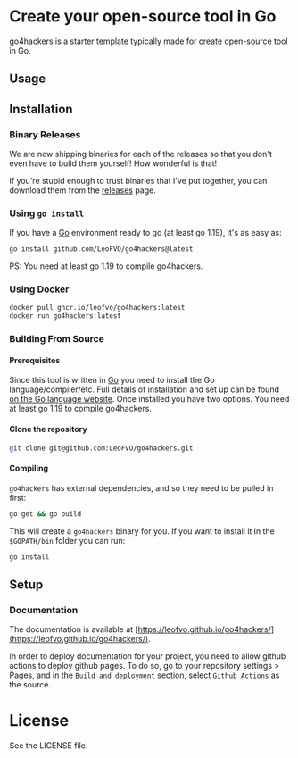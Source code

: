 # Create your open-source tool in Go

go4hackers is a starter template typically made for create open-source tool in Go.

## Usage

## Installation

### Binary Releases

We are now shipping binaries for each of the releases so that you don't even have to build them yourself! How wonderful is that!

If you're stupid enough to trust binaries that I've put together, you can download them from the [releases](https://github.com/LeoFVO/go4hackers/releases) page.

### Using `go install`

If you have a [Go](https://golang.org/) environment ready to go (at least go 1.19), it's as easy as:

```bash
go install github.com/LeoFVO/go4hackers@latest
```

PS: You need at least go 1.19 to compile go4hackers.

### Using Docker

```bash
docker pull ghcr.io/leofvo/go4hackers:latest
docker run go4hackers:latest
```

### Building From Source

#### Prerequisites

Since this tool is written in [Go](https://golang.org/) you need to install the Go language/compiler/etc. Full details of installation and set up can be found [on the Go language website](https://golang.org/doc/install). Once installed you have two options. You need at least go 1.19 to compile go4hackers.

#### Clone the repository

```bash
git clone git@github.com:LeoFVO/go4hackers.git
```

#### Compiling

`go4hackers` has external dependencies, and so they need to be pulled in first:

```bash
go get && go build
```

This will create a `go4hackers` binary for you. If you want to install it in the `$GOPATH/bin` folder you can run:

```bash
go install
```

## Setup

### Documentation

The documentation is available at [https://leofvo.github.io/go4hackers/](https://leofvo.github.io/go4hackers/).

In order to deploy documentation for your project, you need to allow github actions to deploy github pages. To do so, go to your repository settings > Pages, and in the `Build and deployment` section, select `Github Actions` as the source.

# License

See the LICENSE file.
